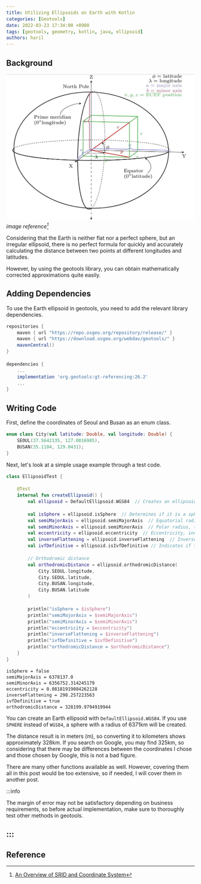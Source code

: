 ```yaml
---
title: Utilizing Ellipsoids on Earth with Kotlin
categories: [Geotools]
date: 2022-03-23 17:34:00 +0900
tags: [geotools, geometry, kotlin, java, ellipsoid]
authors: haril
---
```


## Background

![earth](./2022-03-23-ellipsoid.webp)
_image reference[^footnote]_

Considering that the Earth is neither flat nor a perfect sphere, but an irregular ellipsoid, there is no perfect formula for quickly and accurately calculating the distance between two points at different longitudes and latitudes.

However, by using the geotools library, you can obtain mathematically corrected approximations quite easily.

## Adding Dependencies

To use the Earth ellipsoid in geotools, you need to add the relevant library dependencies.

```groovy
repositories {
    maven { url "https://repo.osgeo.org/repository/release/" }
    maven { url "https://download.osgeo.org/webdav/geotools/" }
    mavenCentral()
}

dependencies {
    ...
    implementation 'org.geotools:gt-referencing:26.2'
    ...
}
```

## Writing Code

First, define the coordinates of Seoul and Busan as an enum class.

```kotlin
enum class City(val latitude: Double, val longitude: Double) {
    SEOUL(37.5642135, 127.0016985),
    BUSAN(35.1104, 129.0431);
}
```

Next, let's look at a simple usage example through a test code.

```kotlin
class EllipsoidTest {

    @Test
    internal fun createEllipsoid() {
        val ellipsoid = DefaultEllipsoid.WGS84  // Creates an ellipsoid that is as close to the Earth as possible using the WGS84 geodetic system used in GPS

        val isSphere = ellipsoid.isSphere  // Determines if it is a sphere or an ellipsoid
        val semiMajorAxis = ellipsoid.semiMajorAxis  // Equatorial radius, the longer radius of the ellipsoid
        val semiMinorAxis = ellipsoid.semiMinorAxis  // Polar radius, the shorter radius of the ellipsoid
        val eccentricity = ellipsoid.eccentricity  // Eccentricity, indicates how close the ellipsoid is to a sphere
        val inverseFlattening = ellipsoid.inverseFlattening  // Inverse flattening value
        val ivfDefinitive = ellipsoid.isIvfDefinitive // Indicates if the inverse flattening is definitive for this ellipsoid

        // Orthodromic distance
        val orthodromicDistance = ellipsoid.orthodromicDistance(
            City.SEOUL.longitude,
            City.SEOUL.latitude,
            City.BUSAN.longitude,
            City.BUSAN.latitude
        )

        println("isSphere = $isSphere")
        println("semiMajorAxis = $semiMajorAxis")
        println("semiMinorAxis = $semiMinorAxis")
        println("eccentricity = $eccentricity")
        println("inverseFlattening = $inverseFlattening")
        println("ivfDefinitive = $ivfDefinitive")
        println("orthodromicDistance = $orthodromicDistance")
    }
}
```

```text
isSphere = false
semiMajorAxis = 6378137.0
semiMinorAxis = 6356752.314245179
eccentricity = 0.08181919084262128
inverseFlattening = 298.257223563
ivfDefinitive = true
orthodromicDistance = 328199.9794919944
```

You can create an Earth ellipsoid with `DefaultEllipsoid.WGS84`. If you use `SPHERE` instead of `WGS84`, a sphere with a radius of 6371km will be created.

The distance result is in meters (m), so converting it to kilometers shows approximately 328km. If you search on Google, you may find 325km, so considering that there may be differences between the coordinates I chose and those chosen by Google, this is not a bad figure.

There are many other functions available as well. However, covering them all in this post would be too extensive, so if needed, I will cover them in another post.

:::info

The margin of error may not be satisfactory depending on business requirements, so before actual implementation, make sure to thoroughly test other methods in geotools.

:::
---

## Reference

[^footnote]: [An Overview of SRID and Coordinate System](https://www.alibabacloud.com/blog/an-overview-of-srid-and-coordinate-system_597004)
